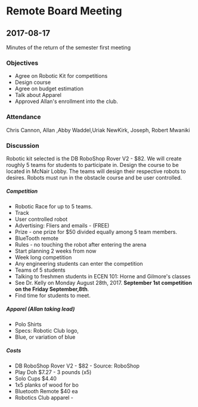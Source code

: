 # Remote Board Meeting
## 2017-08-17

Minutes of the return of the semester first meeting
### Objectives

* Agree on Robotic Kit for competitions
* Design course
* Agree on budget estimation
* Talk about Apparel
* Approved Allan's enrollment into the club. 



 

### Attendance

Chris Cannon, Allan ,Abby Waddel,Uriak NewKirk, Joseph, Robert Mwaniki


### Discussion

Robotic kit selected is the DB RoboShop Rover V2 - $82.
We will create roughly 5 teams for students to participate in. Design the course to be located in McNair Lobby. The teams will design their respective robots to 
desires. Robots must run in the obstacle course and be user controlled. 



##### Competition 
* Robotic Race for up to 5 teams. 
* Track
* User controlled robot
* Advertising: Fliers and emails - (FREE) 
* Prize - one prize for $50 divided equally among 5 team members. 
* BlueTooth remote
* Rules - no touching the robot after entering the arena
* Start planning 2 weeks from now
* Week long competition
* Any engineering students can enter the competition
* Teams of 5 students 
* Talking to freshmen students in ECEN 101: Horne and Gilmore's classes
* See Dr. Kelly on Monday August 28th, 2017.  **September 1st competition on the Friday September,8th**.
* Find time for students to meet. 


##### Apparel (Allan taking lead)
* Polo Shirts
* Specs: Robotic Club logo, 
* Blue, or variation of blue


##### Costs
* DB RoboShop Rover V2 - $82 - Source: RoboShop
* Play Doh $7.27 - 3 pounds (x5)
* Solo Cups $4.40
* 1x5 planks of wood for bo
* Bluetooth Remote $40 ea 
* Robotics Club apparel - 

